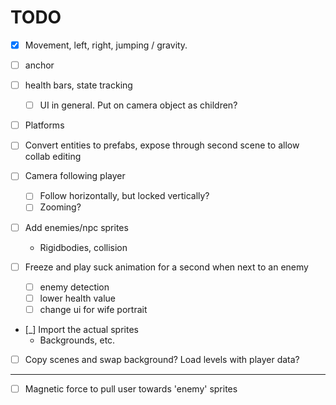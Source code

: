# TODO

- [x] Movement, left, right, jumping / gravity.

- [ ] anchor

- [ ] health bars, state tracking
  - [ ] UI in general. Put on camera object as children?

- [ ] Platforms

- [ ] Convert entities to prefabs, expose through second scene to allow collab editing

- [ ] Camera following player
  - [ ] Follow horizontally, but locked vertically?
  - [ ] Zooming?

- [ ] Add enemies/npc sprites
  - Rigidbodies, collision

- [ ] Freeze and play suck animation for a second when next to an enemy
  - [ ] enemy detection
  - [ ] lower health value
  - [ ] change ui for wife portrait

- [_] Import the actual sprites
  - Backgrounds, etc.

- [ ] Copy scenes and swap background? Load levels with player data?

---

- [ ] Magnetic force to pull user towards 'enemy' sprites

